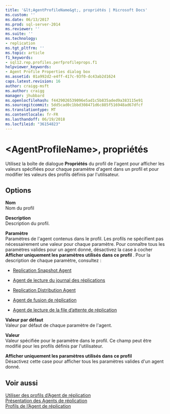 ```yaml
---
title: '&lt;AgentProfileName&gt;, propriétés | Microsoft Docs'
ms.custom: ''
ms.date: 06/13/2017
ms.prod: sql-server-2014
ms.reviewer: ''
ms.suite: ''
ms.technology:
- replication
ms.tgt_pltfrm: ''
ms.topic: article
f1_keywords:
- sql12.rep.profiles.perfprofileprops.f1
helpviewer_keywords:
- Agent Profile Properties dialog box
ms.assetid: 01a992d2-e4ff-417c-93f0-dc43ab2d1624
caps.latest.revision: 16
author: craigg-msft
ms.author: craigg
manager: jhubbard
ms.openlocfilehash: f4429026539096e5ad1c5b835aded9a383115e91
ms.sourcegitcommit: 5dd5cad0c1bbd308471d6c885f516948ad67dfcf
ms.translationtype: MT
ms.contentlocale: fr-FR
ms.lasthandoff: 06/19/2018
ms.locfileid: "36154823"
---
```

# <a name="ltagentprofilenamegt-properties"></a>&lt;AgentProfileName&gt;, propriétés
  Utilisez la boîte de dialogue **Propriétés** du profil de l'agent pour afficher les valeurs spécifiées pour chaque paramètre d'agent dans un profil et pour modifier les valeurs des profils définis par l'utilisateur.  
  
## <a name="options"></a>Options  
 **Nom**  
 Nom du profil  
  
 **Description**  
 Description du profil.  
  
 **Paramètre**  
 Paramètres de l'agent contenus dans le profil. Les profils ne spécifient pas nécessairement une valeur pour chaque paramètre. Pour connaître tous les paramètres valides pour un agent donné, désactivez la case à cocher **Afficher uniquement les paramètres utilisés dans ce profil** . Pour la description de chaque paramètre, consultez :  
  
-   [Replication Snapshot Agent](agents/replication-snapshot-agent.md)  
  
-   [Agent de lecture du journal des réplications](agents/replication-log-reader-agent.md)  
  
-   [Replication Distribution Agent](agents/replication-distribution-agent.md)  
  
-   [Agent de fusion de réplication](agents/replication-merge-agent.md)  
  
-   [Agent de lecture de la file d’attente de réplication](agents/replication-queue-reader-agent.md)  
  
 **Valeur par défaut**  
 Valeur par défaut de chaque paramètre de l'agent.  
  
 **Valeur**  
 Valeur spécifiée pour le paramètre dans le profil. Ce champ peut être modifié pour les profils définis par l'utilisateur.  
  
 **Afficher uniquement les paramètres utilisés dans ce profil**  
 Désactivez cette case pour afficher tous les paramètres valides d'un agent donné.  
  
## <a name="see-also"></a>Voir aussi  
 [Utiliser des profils d’Agent de réplication](agents/work-with-replication-agent-profiles.md)   
 [Présentation des Agents de réplication](agents/replication-agents-overview.md)   
 [Profils de l’Agent de réplication](agents/replication-agent-profiles.md)  
  
  